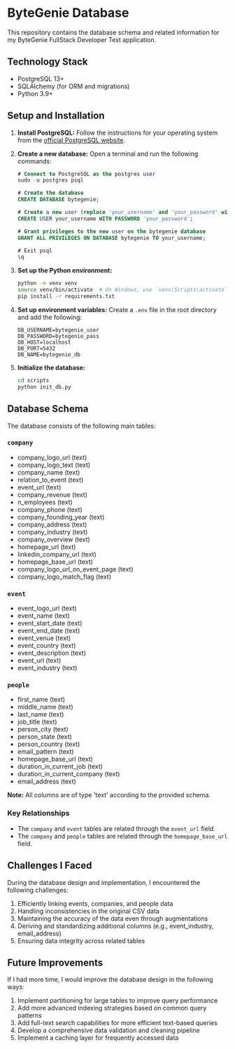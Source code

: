 # ByteGenie Database

This repository contains the database schema and related information for my ByteGenie FullStack Developer Test application.

## Technology Stack

- PostgreSQL 13+
- SQLAlchemy (for ORM and migrations)
- Python 3.9+

## Setup and Installation

1. **Install PostgreSQL:**
   Follow the instructions for your operating system from the [official PostgreSQL website](https://www.postgresql.org/download/).

2. **Create a new database:**
   Open a terminal and run the following commands:

   ```sql
   # Connect to PostgreSQL as the postgres user
   sudo -u postgres psql

   # Create the database
   CREATE DATABASE bytegenie;

   # Create a new user (replace 'your_username' and 'your_password' with your preferred credentials)
   CREATE USER your_username WITH PASSWORD 'your_password';

   # Grant privileges to the new user on the bytegenie database
   GRANT ALL PRIVILEGES ON DATABASE bytegenie TO your_username;

   # Exit psql
   \q
   ```

3. **Set up the Python environment:**

   ```bash
   python -m venv venv
   source venv/bin/activate  # On Windows, use `venv\Scripts\activate`
   pip install -r requirements.txt
   ```

4. **Set up environment variables:**
   Create a `.env` file in the root directory and add the following:

   ```
   DB_USERNAME=bytegenie_user
   DB_PASSWORD=bytegenie_pass
   DB_HOST=localhost
   DB_PORT=5432
   DB_NAME=bytegenie_db
   ```

5. **Initialize the database:**
   ```bash
   cd scripts
   python init_db.py
   ```

## Database Schema

The database consists of the following main tables:

### `company`

- company_logo_url (text)
- company_logo_text (text)
- company_name (text)
- relation_to_event (text)
- event_url (text)
- company_revenue (text)
- n_employees (text)
- company_phone (text)
- company_founding_year (text)
- company_address (text)
- company_industry (text)
- company_overview (text)
- homepage_url (text)
- linkedin_company_url (text)
- homepage_base_url (text)
- company_logo_url_on_event_page (text)
- company_logo_match_flag (text)

### `event`

- event_logo_url (text)
- event_name (text)
- event_start_date (text)
- event_end_date (text)
- event_venue (text)
- event_country (text)
- event_description (text)
- event_url (text)
- event_industry (text)

### `people`

- first_name (text)
- middle_name (text)
- last_name (text)
- job_title (text)
- person_city (text)
- person_state (text)
- person_country (text)
- email_pattern (text)
- homepage_base_url (text)
- duration_in_current_job (text)
- duration_in_current_company (text)
- email_address (text)

**Note:** All columns are of type 'text' according to the provided schema.

### Key Relationships

- The `company` and `event` tables are related through the `event_url` field.
- The `company` and `people` tables are related through the `homepage_base_url` field.

## Challenges I Faced

During the database design and implementation, I encountered the following challenges:

1. Efficiently linking events, companies, and people data
2. Handling inconsistencies in the original CSV data
3. Maintaining the accuracy of the data even through augmentations
4. Deriving and standardizing additional columns (e.g., event_industry, email_address)
5. Ensuring data integrity across related tables

## Future Improvements

If I had more time, I would improve the database design in the following ways:

1. Implement partitioning for large tables to improve query performance
2. Add more advanced indexing strategies based on common query patterns
3. Add full-text search capabilities for more efficient text-based queries
4. Develop a comprehensive data validation and cleaning pipeline
5. Implement a caching layer for frequently accessed data
